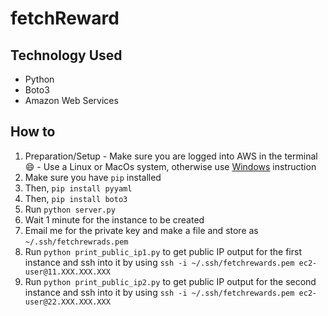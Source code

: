 # fetchReward

## Technology Used 

  - Python 
  - Boto3
  - Amazon Web Services

## How to 
  1. Preparation/Setup 
    - Make sure you are logged into AWS in the terminal 😄
    - Use a Linux or MacOs system, otherwise use [Windows](https://docs.aws.amazon.com/AWSEC2/latest/UserGuide/putty.html) instruction
  2. Make sure you have ```pip``` installed
  3. Then, ```pip install pyyaml```
  4. Then, ```pip install boto3```
  5. Run ```python server.py```
  6. Wait 1 minute for the instance to be created
  7. Email me for the private key and make a file and store as ```~/.ssh/fetchrewrads.pem```
  8. Run ```python print_public_ip1.py``` to get public IP output for the first instance and ssh into it by using ```ssh -i ~/.ssh/fetchrewards.pem ec2-user@11.XXX.XXX.XXX```
  9. Run ```python print_public_ip2.py``` to get public IP output for the second instance and ssh into it by using ```ssh -i ~/.ssh/fetchrewards.pem ec2-user@22.XXX.XXX.XXX```
